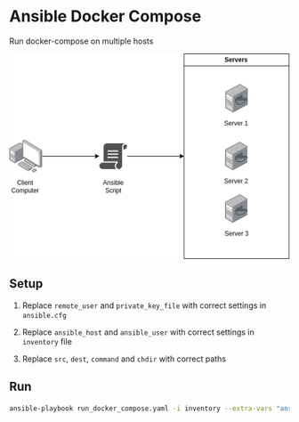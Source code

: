# Ansible Docker Compose

Run docker-compose on multiple hosts

![Ansible](images/ansible_docker_compose.png)

## Setup

1. Replace `remote_user` and `private_key_file` with correct settings in `ansible.cfg`

2. Replace `ansible_host` and `ansible_user` with correct settings in `inventory` file

3. Replace `src`, `dest`, `command` and `chdir` with correct paths

## Run

```bash
ansible-playbook run_docker_compose.yaml -i inventory --extra-vars "ansible_sudo_pass=<sudo_password>"
```
